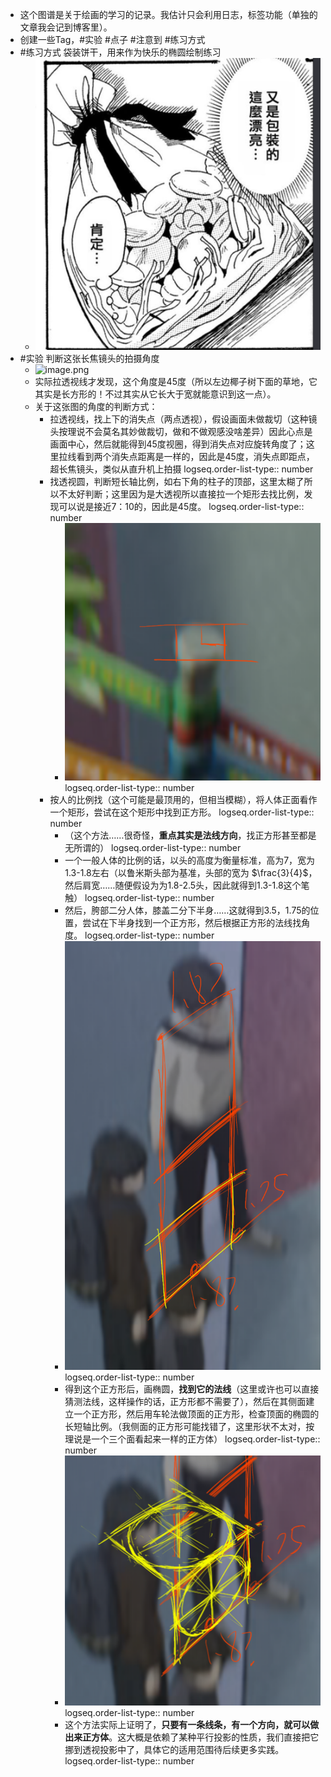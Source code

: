 - 这个图谱是关于绘画的学习的记录。我估计只会利用日志，标签功能（单独的文章我会记到博客里）。
- 创建一些Tag，#实验 #点子 #注意到 #练习方式
- #练习方式 袋装饼干，用来作为快乐的椭圆绘制练习
	- ![image.png](../assets/image_1756606893616_0.png)
- #实验 判断这张长焦镜头的拍摄角度
	- ![image.png](../assets/image_1756606946719_0.png)
	- 实际拉透视线才发现，这个角度是45度（所以左边椰子树下面的草地，它其实是长方形的！不过其实从它长大于宽就能意识到这一点）。
	- 关于这张图的角度的判断方式：
		- 拉透视线，找上下的消失点（两点透视），假设画面未做裁切（这种镜头按理说不会莫名其妙做裁切，做和不做观感没啥差异）因此心点是画面中心，然后就能得到45度视圈，得到消失点对应旋转角度了；这里拉线看到两个消失点距离是一样的，因此是45度，消失点即距点，超长焦镜头，类似从直升机上拍摄
		  logseq.order-list-type:: number
		- 找透视圆，判断短长轴比例，如右下角的柱子的顶部，这里太糊了所以不太好判断；这里因为是大透视所以直接拉一个矩形去找比例，发现可以说是接近7：10的，因此是45度。
		  logseq.order-list-type:: number
			- ![image.png](../assets/image_1756607318853_0.png)
			  logseq.order-list-type:: number
		- 按人的比例找（这个可能是最顶用的，但相当模糊），将人体正面看作一个矩形，尝试在这个矩形中找到正方形。
		  logseq.order-list-type:: number
			- （这个方法……很奇怪，**重点其实是法线方向**，找正方形甚至都是无所谓的）
			  logseq.order-list-type:: number
			- 一个一般人体的比例的话，以头的高度为衡量标准，高为7，宽为1.3-1.8左右（以鲁米斯头部为基准，头部的宽为 $\frac{3}{4}$，然后肩宽……随便假设为为1.8-2.5头，因此就得到1.3-1.8这个笔触）
			  logseq.order-list-type:: number
			- 然后，胯部二分人体，膝盖二分下半身……这就得到3.5，1.75的位置，尝试在下半身找到一个正方形，然后根据正方形的法线找角度。
			  logseq.order-list-type:: number
			- ![image.png](../assets/image_1756608451160_0.png)
			  logseq.order-list-type:: number
			- 得到这个正方形后，画椭圆，**找到它的法线**（这里或许也可以直接猜测法线，这样操作的话，正方形都不需要了），然后在其侧面建立一个正方形，然后用车轮法做顶面的正方形，检查顶面的椭圆的长短轴比例。（我侧面的正方形可能找错了，这里形状不太对，按理说是一个三个面看起来一样的正方体）
			  logseq.order-list-type:: number
			- ![image.png](../assets/image_1756609441497_0.png)
			  logseq.order-list-type:: number
			- 这个方法实际上证明了，**只要有一条线条，有一个方向，就可以做出来正方体**。这大概是依赖了某种平行投影的性质，我们直接把它挪到透视投影中了，具体它的适用范围待后续更多实践。
			  logseq.order-list-type:: number